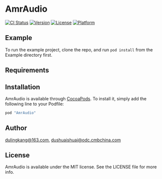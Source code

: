 # AmrAudio

[![CI Status](http://img.shields.io/travis/dulingkang@163.com/AmrAudio.svg?style=flat)](https://travis-ci.org/dulingkang@163.com/AmrAudio)
[![Version](https://img.shields.io/cocoapods/v/AmrAudio.svg?style=flat)](http://cocoapods.org/pods/AmrAudio)
[![License](https://img.shields.io/cocoapods/l/AmrAudio.svg?style=flat)](http://cocoapods.org/pods/AmrAudio)
[![Platform](https://img.shields.io/cocoapods/p/AmrAudio.svg?style=flat)](http://cocoapods.org/pods/AmrAudio)

## Example

To run the example project, clone the repo, and run `pod install` from the Example directory first.

## Requirements

## Installation

AmrAudio is available through [CocoaPods](http://cocoapods.org). To install
it, simply add the following line to your Podfile:

```ruby
pod "AmrAudio"
```

## Author

dulingkang@163.com, dushuaishuai@odc.cmbchina.com

## License

AmrAudio is available under the MIT license. See the LICENSE file for more info.
